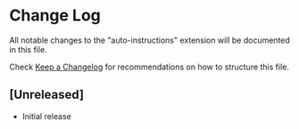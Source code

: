 # Change Log

All notable changes to the "auto-instructions" extension will be documented in this file.

Check [Keep a Changelog](http://keepachangelog.com/) for recommendations on how to structure this file.

## [Unreleased]

- Initial release